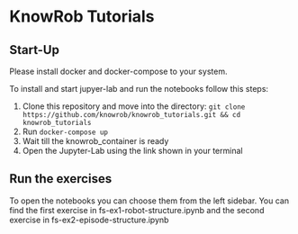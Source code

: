 # KnowRob Tutorials

## Start-Up

Please install docker and docker-compose to your system.

To install and start jupyer-lab and run the notebooks follow this steps:

1. Clone this repository and move into the directory: `git clone https://github.com/knowrob/knowrob_tutorials.git && cd knowrob_tutorials`
2. Run `docker-compose up`
3. Wait till the knowrob_container is ready
4. Open the Jupyter-Lab using the link shown in your terminal

## Run the exercises

To open the notebooks you can choose them from the left sidebar. You can find the first exercise in fs-ex1-robot-structure.ipynb  and the second exercise in fs-ex2-episode-structure.ipynb

